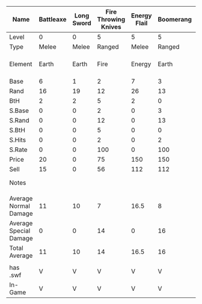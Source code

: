 | Name                   | Battleaxe | Long Sword | Fire Throwing Knives | Energy Flail | Boomerang | Icebolt Crossbow | Deadly Wind Staff | BoomBoomerang | Holy Water    | Darkthorn | Shovel of Doom | Wave Striker | Skinscraper | Pzycho Blade | Hammer of Unity | ZardBane | Pumpkin Carver | Stick Blade | Siren Spear | Eye of the Sphinx | HeartBreaker | Razorscale | Frozen Flagpole | Zhilo's Axe | Red Vengeance | Unlucky Sword | Dragonfang Scimitar | Ice Blade of Calladus | Big 100K | Therion's Spike | Golden Axe |  OnyxxWartexx | WitchWaster | Shadowfire Axe | Rhublade |
|------------------------|-----------|------------|----------------------|--------------|-----------|------------------|-------------------|---------------|---------------|-----------|----------------|--------------|-------------|--------------|-----------------|----------|----------------|-------------|-------------|-------------------|--------------|------------|-----------------|-------------|---------------|---------------|---------------------|-----------------------|----------|-----------------|------------|---------------|-------------|----------------|----------|
| Level                  | 0         | 0          | 5                    | 5            | 5         | 10               | 10                | 10            | 20            | 20        | 25             | 27           | 30          | 32           | 35              | 40       | 40             | 40          | 45          | 50                | 50           | 55         | 57              | 60          | 60            | 65            | 65                  | 70                    | 70       | 75              | 75         | 80            | 80          | 85             | 89       |
| Type                   | Melee     | Melee      | Ranged               | Melee        | Ranged    | Ranged           | Magic             | Ranged        | Magic         | Melee     | Melee          | Magic        | Melee       | Melee        | Melee           | Melee    | Melee          | Melee       | Magic       | Magic             | Magic        | Melee      | Melee           | Melee       | Magic         | Melee         | Magic               | Melee                 | Magic    | Melee           | Melee      | Melee         | Melee       | Melee          | Melee    |
| Element                | Earth     | Earth      | Fire                 | Energy       | Earth     | Ice              | Wind              | Fire          | Light / Water | Darkness  | Earth          | Water        | Wind        | Fire         | Fire            | Light    | Fire           | Ice         | Wind        | Wind              | Fire         | Fire       | Ice             | Wind        | Fire          | Earth         | Wind                | Ice                   | Darkness | Light           | Light      | Darkness      | Water       | Fire           | Earth    |
| Base                   | 6         | 1          | 2                    | 7            | 3         | 3                | 6                 | 3             | 8             | 3         | 3              | 7            | 5           | 1            | 7               | 10       | 5              | 6           | 3           | 6                 | 8            | 8          | 16              | 12          | 8             | 25            | 8                   | 12                    | 12       | 8               | 15         | 20            | 10          | 10             | 5        |
| Rand                   | 16        | 19         | 12                   | 26           | 13        | 27               | 24                | 12            | 21            | 25        | 30             | 37           | 22          | 43           | 40              | 43       | 30             | 33          | 30          | 42                | 53           | 52         | 26              | 52          | 50            | 25            | 53                  | 48                    | 57       | 57              | 60         | 40            | 50          | 30             | 35       |
| BtH                    | 2         | 2          | 5                    | 2            | 0         | 0                | 5                 | 0             | 3             | 7         | 0              | 1            | 0           | 10           | 5               | 0        | 5              | 20          | 2           | 2                 | 0            | 5          | 0               | -5          | 5             | 0             | 5                   | 10                    | 15       | 5               | 10         | -5            | 10          | -5             | 0        |
| S.Base                 | 0         | 0          | 2                    | 0            | 3         | 3                | 0                 | 3             | 5             | 0         | 3              | 8            | 15          | 6            |                 | 0        | 2              | 0           | 16          | 6                 | 16           | 18         | 48              | 36          | 22            | 0             | 16                  | 24                    | 24       | 8               | 60         | 60            | 0           | 15             | 15       |
| S.Rand                 | 0         | 0          | 12                   | 0            | 13        | 27               | 0                 | 12            | 10            | 0         | 35             | 28           | 66          | 23           |                 | 0        | 12             | 0           | 66          | 22                | 106          | 114        | 78              | 196         | 117           | 0             | 106                 | 78                    | 258      | 42              | 240        | 120           | 0           | 45             | 105      |
| S.BtH                  | 0         | 0          | 5                    | 0            | 0         | 0                | 0                 | 0             | 1             | 0         | 1              | 0            | 0           | 0            |                 | 0        | 0              | 0           | 0           | 5                 | 0            | 5          | 0               | 10          | 3.5           | 0             | 21.67               | 25                    | 15       | 15              | 0          | -5            | 0           | -5             | 20       |
| S.Hits                 | 0         | 0          | 2                    | 0            | 2         | 1                | 0                 | 2             | 2             | 0         | 2              | 1            | 1           | 1            |                 | 0        | 4              | 0           | 1           | 4                 | 2            | 2          | 2               | 1           | 1             | 0             | 3                   | 2                     | 1        | 4               | 2          | 5             | 0           | 3              | 8        |
| S.Rate                 | 0         | 0          | 100                  | 0            | 100       | 100              | 0                 | 100           | 100           | 0         | 25             | 35           | 30          | 10           |                 | 0        | 30             | 0           | 35          | 25                | 25           | 20         | 10              | 25          | 11            | 0             | 18                  | 25                    | 25       | 50              | 20         | 5             | 0           | 20             | 20       |
| Price                  | 20        | 0          | 75                   | 150          | 150       | 300              | 300               | 350           | 350           | 300       | 900            | 1200         | 1500        | 1500         | 1500            | 5000     | 12000          | 1000        | 650         | 10000             | 1000         | 1000       | 1500            | 100000      | 100000        | 42000         | 1600                | 1500                  | 100000   | 14000           | 700000     | 100000        | 14000       | 100000         | 250000   |
| Sell                   | 15        | 0          | 56                   | 112          | 112       | 225              | 225               | 262           | 262           | 225       | 675            | 900          | 1125        | 1125         | 1125            | 3750     | 9000           | 225         | 487         | 7500              | 750          | 750        | 1125            | 75000       | 75000         | 31500         | 1200                | 1125                  | 75000    | 10500           | 525000     | 75000         | 10500       | 75000          | 150000   |
| Notes                  |           |            |                      |              |           |                  |                   |               |               |           |                |              |             |              |                 |          |                |             |             |                   |              |            |                 |             |               |               |                     | Special is Fire       |          |                 |            |               |             |                |          |
|                        |           |            |                      |              |           |                  |                   |               |               |           |                |              |             |              |                 |          |                |             |             |                   |              |            |                 |             |               |               |                     |                       |          |                 |            |               |             |                |          |
| Average Normal Damage  | 11        | 10         | 7                    | 16.5         | 8         | 15               | 15                | 7.5           | 14.5          | 14        | 16.5           | 22           | 13.5        | 22           | 23.5            | 26.5     | 17.5           | 19.5        | 16.5        | 24                | 30.5         | 30         | 21              | 32          | 29            | 25            | 30.5                | 30                    | 34.5     | 32.5            | 37.5       | 30            | 30          | 20             | 20       |
| Average Special Damage | 0         | 0          | 14                   | 0            | 16        | 15               | 0                 | 15            | 15            | 0         | 38             | 18           | 40.5        | 14.5         | 0               | 0        | 28             | 0           | 41          | 56                | 122          | 132        | 126             | 116         | 69.5          | 0             | 183                 | 102                   | 141      | 100             | 300        | 450           | 0           | 90             | 480      |
| Total Average          | 11        | 10         | 14                   | 16.5         | 16        | 15               | 15                | 15            | 15            | 14        | 21.875         | 20.6         | 21.6        | 21.25        | 23.5            | 26.5     | 20.65          | 19.5        | 25.075      | 32                | 53.375       | 50.4       | 31.5            | 53          | 33.455        | 25            | 57.95               | 48                    | 61.125   | 66.25           | 90         | 51            | 30          | 34             | 112      |
|                        |           |            |                      |              |           |                  |                   |               |               |           |                |              |             |              |                 |          |                |             |             |                   |              |            |                 |             |               |               |                     |                       |          |                 |            |               |             |                |          |
| has .swf               | V         | V          | V                    | V            | V         | V                | V                 | V             | V             | V         | V              | V            | V           | V            | V               | V        | V              | V           | V           | V                 | V            | V          | V               | V           | V             | V             | V                   | V                     | V        | V               | V          | V             | V           | V              | V        |
| In-Game                | V         | V          | V                    | V            | V         | V                | V                 | V             | V             | V         | V              | V            | V           | V            | V               | V        | V              | V           | V           | V                 | V            | V          | V               | V           | V             | V             | V                   | V                     | V        | V               | V          |               |             |                | V        |
